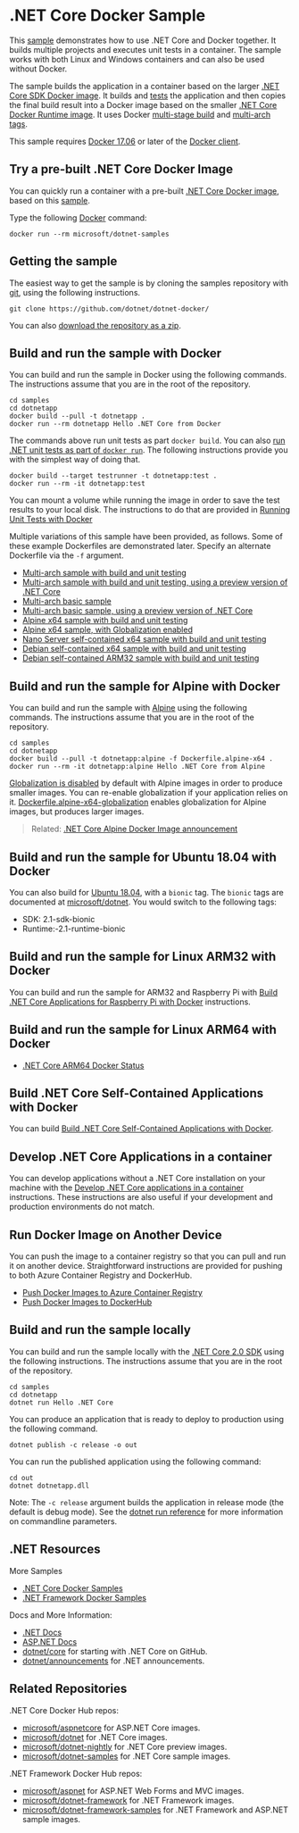 # .NET Core Docker Sample

This [sample](Dockerfile) demonstrates how to use .NET Core and Docker together. It builds multiple projects and executes unit tests in a container. The sample works with both Linux and Windows containers and can also be used without Docker.

The sample builds the application in a container based on the larger [.NET Core SDK Docker image](https://hub.docker.com/r/microsoft/dotnet/). It builds and [tests](dotnet-docker-unit-testing.md) the application and then copies the final build result into a Docker image based on the smaller [.NET Core Docker Runtime image](https://hub.docker.com/r/microsoft/dotnet/). It uses Docker [multi-stage build](https://github.com/dotnet/announcements/issues/18) and [multi-arch tags](https://github.com/dotnet/announcements/issues/14).

This sample requires [Docker 17.06](https://docs.docker.com/release-notes/docker-ce) or later of the [Docker client](https://www.docker.com/products/docker).

## Try a pre-built .NET Core Docker Image

You can quickly run a container with a pre-built [.NET Core Docker image](https://hub.docker.com/r/microsoft/dotnet-samples/), based on this [sample](Dockerfile).

Type the following [Docker](https://www.docker.com/products/docker) command:

```console
docker run --rm microsoft/dotnet-samples
```

## Getting the sample

The easiest way to get the sample is by cloning the samples repository with [git](https://git-scm.com/downloads), using the following instructions.

```console
git clone https://github.com/dotnet/dotnet-docker/
```

You can also [download the repository as a zip](https://github.com/dotnet/dotnet-docker/archive/master.zip).

## Build and run the sample with Docker

You can build and run the sample in Docker using the following commands. The instructions assume that you are in the root of the repository.

```console
cd samples
cd dotnetapp
docker build --pull -t dotnetapp .
docker run --rm dotnetapp Hello .NET Core from Docker
```

The commands above run unit tests as part `docker build`. You can also [run .NET unit tests as part of `docker run`](dotnet-docker-unit-testing.md). The following instructions provide you with the simplest way of doing that.

```console
docker build --target testrunner -t dotnetapp:test .
docker run --rm -it dotnetapp:test
```

You can mount a volume while running the image in order to save the test results to your local disk. The instructions to do that are provided in [Running Unit Tests with Docker](dotnet-docker-unit-testing.md)

Multiple variations of this sample have been provided, as follows. Some of these example Dockerfiles are demonstrated later. Specify an alternate Dockerfile via the `-f` argument.

* [Multi-arch sample with build and unit testing](Dockerfile)
* [Multi-arch sample with build and unit testing, using a preview version of .NET Core](Dockerfile.preview)
* [Multi-arch basic sample](Dockerfile.basic)
* [Multi-arch basic sample, using a preview version of .NET Core](Dockerfile.basic-preview)
* [Alpine x64 sample with build and unit testing](Dockerfile.alpine-x64)
* [Alpine x64 sample, with Globalization enabled](Dockerfile.alpine-x64-globalization)
* [Nano Server self-contained x64 sample with build and unit testing](Dockerfile.nanoserver-x64-selfcontained)
* [Debian self-contained x64 sample with build and unit testing](Dockerfile.debian-x64-selfcontained)
* [Debian self-contained ARM32 sample with build and unit testing](Dockerfile.debian-arm32-selfcontained)

## Build and run the sample for Alpine with Docker

You can build and run the sample with [Alpine](https://hub.docker.com/_/alpine/) using the following commands. The instructions assume that you are in the root of the repository.

```console
cd samples
cd dotnetapp
docker build --pull -t dotnetapp:alpine -f Dockerfile.alpine-x64 .
docker run --rm -it dotnetapp:alpine Hello .NET Core from Alpine
```

[Globalization is disabled](https://github.com/dotnet/announcements/issues/20) by default with Alpine images in order to produce smaller images. You can re-enable globalization if your application relies on it. [Dockerfile.alpine-x64-globalization](Dockerfile.alpine-x64-globalization) enables globalization for Alpine images, but produces larger images.

> Related: [.NET Core Alpine Docker Image announcement](https://github.com/dotnet/dotnet-docker-nightly/issues/500)

## Build and run the sample for Ubuntu 18.04 with Docker

You can also build for [Ubuntu 18.04](https://hub.docker.com/_/ubuntu/), with a `bionic` tag. The `bionic` tags are documented at [microsoft/dotnet](https://hub.docker.com/r/microsoft/dotnet/). You would switch to the following tags:

* SDK: 2.1-sdk-bionic
* Runtime:-2.1-runtime-bionic

## Build and run the sample for Linux ARM32 with Docker

You can build and run the sample for ARM32 and Raspberry Pi with [Build .NET Core Applications for Raspberry Pi with Docker](dotnet-docker-arm32.md) instructions.

## Build and run the sample for Linux ARM64 with Docker

* [.NET Core ARM64 Docker Status](dotnet-docker-arm64.md)

## Build .NET Core Self-Contained Applications with Docker

You can build [Build .NET Core Self-Contained Applications with Docker](dotnet-docker-selfcontained.md).

## Develop .NET Core Applications in a container

You can develop applications without a .NET Core installation on your machine with the [Develop .NET Core applications in a container](dotnet-docker-dev-in-container.md) instructions. These instructions are also useful if your development and production environments do not match.

## Run Docker Image on Another Device

You can push the image to a container registry so that you can pull and run it on another device. Straightforward instructions are provided for pushing to both Azure Container Registry and DockerHub.

* [Push Docker Images to Azure Container Registry](push-image-to-acr.md)
* [Push Docker Images to DockerHub](push-image-to-dockerhub.md)

## Build and run the sample locally

You can build and run the sample locally with the [.NET Core 2.0 SDK](https://www.microsoft.com/net/download/core) using the following instructions. The instructions assume that you are in the root of the repository.

```console
cd samples
cd dotnetapp
dotnet run Hello .NET Core
```

You can produce an application that is ready to deploy to production using the following command.

```console
dotnet publish -c release -o out
```

You can run the published application using the following command:

```console
cd out
dotnet dotnetapp.dll
```

Note: The `-c release` argument builds the application in release mode (the default is debug mode). See the [dotnet run reference](https://docs.microsoft.com/dotnet/core/tools/dotnet-run) for more information on commandline parameters.

## .NET Resources

More Samples

* [.NET Core Docker Samples](../README.md)
* [.NET Framework Docker Samples](https://github.com/microsoft/dotnet-framework-docker/blob/master/samples/README.md)

Docs and More Information:

* [.NET Docs](https://docs.microsoft.com/dotnet/)
* [ASP.NET Docs](https://docs.microsoft.com/aspnet/)
* [dotnet/core](https://github.com/dotnet/core) for starting with .NET Core on GitHub.
* [dotnet/announcements](https://github.com/dotnet/announcements/issues) for .NET announcements.

## Related Repositories

.NET Core Docker Hub repos:

* [microsoft/aspnetcore](https://hub.docker.com/r/microsoft/aspnetcore/) for ASP.NET Core images.
* [microsoft/dotnet](https://hub.docker.com/r/microsoft/dotnet/) for .NET Core images.
* [microsoft/dotnet-nightly](https://hub.docker.com/r/microsoft/dotnet-nightly/) for .NET Core preview images.
* [microsoft/dotnet-samples](https://hub.docker.com/r/microsoft/dotnet-samples/) for .NET Core sample images.

.NET Framework Docker Hub repos:

* [microsoft/aspnet](https://hub.docker.com/r/microsoft/aspnet/) for ASP.NET Web Forms and MVC images.
* [microsoft/dotnet-framework](https://hub.docker.com/r/microsoft/dotnet-framework/) for .NET Framework images.
* [microsoft/dotnet-framework-samples](https://hub.docker.com/r/microsoft/dotnet-framework-samples/) for .NET Framework and ASP.NET sample images.
